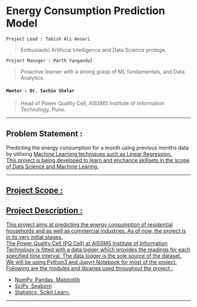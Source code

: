 # Energy Consumption Prediction Model

 `Project Lead : Tabish Ali Ansari`
>Enthusiastic Artificial Intelligence and Data Science protege.

 `Project Manager : Parth Yangandul`
>Proactive learner with a strong grasp of ML fundamentals, and Data Analytics.

#### `Mentor : Dr. Sachin Shelar`
>Head of Power Quality Cell, AISSMS Institute of Information Technology, Pune.
***

## **Problem Statement** :
Predicting the energy consumption for a month using previous months data by utilising
<u> Machine Learning <u> techniques such as Linear Regression.\
This project is being developed to learn and enchance skillsets in the scope of Data Science and Machine Learing.
***
## Project Scope :


## Project Description : 
This project aims at predicting the energy consumption of residential households and as well as commercial industries. As of now, the project is in its very initial stages.\
    The Power Quality Cell (PQ Cell) at AISSMS Institute of Information Technology is fitted with a data logger which provides the readings for each specified time interval. The data logger is the sole source of the dataset.\
We will be using Python3 and Jupyrt Notebook for most of the project. Following are the modules and libraries used throughout the project :
* NumPy, Pandas, Matplotlib
* SciPy, Seaborn
* Statistics, Scikit Learn.
***
